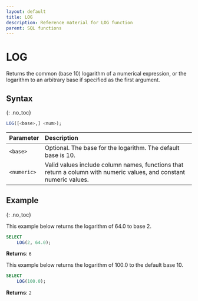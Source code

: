 ```yaml
---
layout: default
title: LOG
description: Reference material for LOG function
parent: SQL functions
---
```


# LOG

Returns the common (base 10) logarithm of a numerical expression, or the logarithm to an arbitrary base if specified as the first argument.

## Syntax
{: .no_toc}

```sql
LOG([<base>,] <num>);
```

| Parameter   | Description                                                                                                         |
| :----------- | :------------------------------------------------------------------------------------------------------------------- |
| `<base>`    | Optional. The base for the logarithm. The default base is 10.                                                       |
| `<numeric>` | Valid values include column names, functions that return a column with numeric values, and constant numeric values. |

## Example
{: .no_toc}

This example below returns the logarithm of 64.0 to base 2.

```sql
SELECT
    LOG(2, 64.0);
```

**Returns**: `6`

This example below returns the logarithm of 100.0 to the default base 10.

```sql
SELECT
    LOG(100.0);
```

**Returns**: `2`
